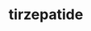 ---
title: tirzepatide
popular_name: "tirzepatide"
developmental_codes: []
street_names: []
product_names: []
description: Research-backed information about tirzepatide. This peptide requires further research and verification.
benefits: []
dosage_levels: []
research: ["Wikipedia: https://en.wikipedia.org/wiki/Tirzepatide", "PubMed: https://pubmed.ncbi.nlm.nih.gov/?term=Tirzepatide", "Clinical Trials: https://clinicaltrials.gov/search?term=Tirzepatide"]
tags: []
affiliate_links: []
is_natty: false
created_at: 2025-10-17T08:26:21.286Z
last_updated_at: 2025-10-18T04:35:12.839Z
---